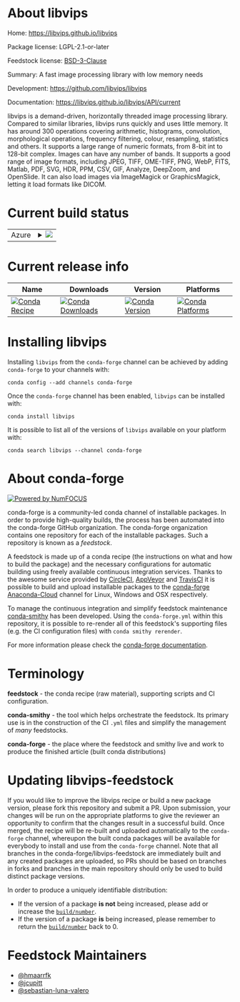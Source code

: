 About libvips
=============

Home: https://libvips.github.io/libvips

Package license: LGPL-2.1-or-later

Feedstock license: [BSD-3-Clause](https://github.com/conda-forge/libvips-feedstock/blob/master/LICENSE.txt)

Summary: A fast image processing library with low memory needs

Development: https://github.com/libvips/libvips

Documentation: https://libvips.github.io/libvips/API/current

libvips is a demand-driven, horizontally threaded image processing
library. Compared to similar libraries, libvips runs quickly and uses
little memory.  It has around 300 operations covering arithmetic,
histograms, convolution, morphological operations, frequency filtering,
colour, resampling, statistics and others. It supports a large range of
numeric formats, from 8-bit int to 128-bit complex. Images can have any
number of bands. It supports a good range of image formats, including
JPEG, TIFF, OME-TIFF, PNG, WebP, FITS, Matlab, PDF, SVG, HDR,
PPM, CSV, GIF, Analyze, DeepZoom, and OpenSlide. It can also load images
via ImageMagick or GraphicsMagick, letting it load formats like DICOM.


Current build status
====================


<table>
    
  <tr>
    <td>Azure</td>
    <td>
      <details>
        <summary>
          <a href="https://dev.azure.com/conda-forge/feedstock-builds/_build/latest?definitionId=7485&branchName=master">
            <img src="https://dev.azure.com/conda-forge/feedstock-builds/_apis/build/status/libvips-feedstock?branchName=master">
          </a>
        </summary>
        <table>
          <thead><tr><th>Variant</th><th>Status</th></tr></thead>
          <tbody><tr>
              <td>linux_64</td>
              <td>
                <a href="https://dev.azure.com/conda-forge/feedstock-builds/_build/latest?definitionId=7485&branchName=master">
                  <img src="https://dev.azure.com/conda-forge/feedstock-builds/_apis/build/status/libvips-feedstock?branchName=master&jobName=linux&configuration=linux_64_" alt="variant">
                </a>
              </td>
            </tr><tr>
              <td>osx_64</td>
              <td>
                <a href="https://dev.azure.com/conda-forge/feedstock-builds/_build/latest?definitionId=7485&branchName=master">
                  <img src="https://dev.azure.com/conda-forge/feedstock-builds/_apis/build/status/libvips-feedstock?branchName=master&jobName=osx&configuration=osx_64_" alt="variant">
                </a>
              </td>
            </tr>
          </tbody>
        </table>
      </details>
    </td>
  </tr>
</table>

Current release info
====================

| Name | Downloads | Version | Platforms |
| --- | --- | --- | --- |
| [![Conda Recipe](https://img.shields.io/badge/recipe-libvips-green.svg)](https://anaconda.org/conda-forge/libvips) | [![Conda Downloads](https://img.shields.io/conda/dn/conda-forge/libvips.svg)](https://anaconda.org/conda-forge/libvips) | [![Conda Version](https://img.shields.io/conda/vn/conda-forge/libvips.svg)](https://anaconda.org/conda-forge/libvips) | [![Conda Platforms](https://img.shields.io/conda/pn/conda-forge/libvips.svg)](https://anaconda.org/conda-forge/libvips) |

Installing libvips
==================

Installing `libvips` from the `conda-forge` channel can be achieved by adding `conda-forge` to your channels with:

```
conda config --add channels conda-forge
```

Once the `conda-forge` channel has been enabled, `libvips` can be installed with:

```
conda install libvips
```

It is possible to list all of the versions of `libvips` available on your platform with:

```
conda search libvips --channel conda-forge
```


About conda-forge
=================

[![Powered by NumFOCUS](https://img.shields.io/badge/powered%20by-NumFOCUS-orange.svg?style=flat&colorA=E1523D&colorB=007D8A)](http://numfocus.org)

conda-forge is a community-led conda channel of installable packages.
In order to provide high-quality builds, the process has been automated into the
conda-forge GitHub organization. The conda-forge organization contains one repository
for each of the installable packages. Such a repository is known as a *feedstock*.

A feedstock is made up of a conda recipe (the instructions on what and how to build
the package) and the necessary configurations for automatic building using freely
available continuous integration services. Thanks to the awesome service provided by
[CircleCI](https://circleci.com/), [AppVeyor](https://www.appveyor.com/)
and [TravisCI](https://travis-ci.com/) it is possible to build and upload installable
packages to the [conda-forge](https://anaconda.org/conda-forge)
[Anaconda-Cloud](https://anaconda.org/) channel for Linux, Windows and OSX respectively.

To manage the continuous integration and simplify feedstock maintenance
[conda-smithy](https://github.com/conda-forge/conda-smithy) has been developed.
Using the ``conda-forge.yml`` within this repository, it is possible to re-render all of
this feedstock's supporting files (e.g. the CI configuration files) with ``conda smithy rerender``.

For more information please check the [conda-forge documentation](https://conda-forge.org/docs/).

Terminology
===========

**feedstock** - the conda recipe (raw material), supporting scripts and CI configuration.

**conda-smithy** - the tool which helps orchestrate the feedstock.
                   Its primary use is in the construction of the CI ``.yml`` files
                   and simplify the management of *many* feedstocks.

**conda-forge** - the place where the feedstock and smithy live and work to
                  produce the finished article (built conda distributions)


Updating libvips-feedstock
==========================

If you would like to improve the libvips recipe or build a new
package version, please fork this repository and submit a PR. Upon submission,
your changes will be run on the appropriate platforms to give the reviewer an
opportunity to confirm that the changes result in a successful build. Once
merged, the recipe will be re-built and uploaded automatically to the
`conda-forge` channel, whereupon the built conda packages will be available for
everybody to install and use from the `conda-forge` channel.
Note that all branches in the conda-forge/libvips-feedstock are
immediately built and any created packages are uploaded, so PRs should be based
on branches in forks and branches in the main repository should only be used to
build distinct package versions.

In order to produce a uniquely identifiable distribution:
 * If the version of a package **is not** being increased, please add or increase
   the [``build/number``](https://docs.conda.io/projects/conda-build/en/latest/resources/define-metadata.html#build-number-and-string).
 * If the version of a package **is** being increased, please remember to return
   the [``build/number``](https://docs.conda.io/projects/conda-build/en/latest/resources/define-metadata.html#build-number-and-string)
   back to 0.

Feedstock Maintainers
=====================

* [@hmaarrfk](https://github.com/hmaarrfk/)
* [@jcupitt](https://github.com/jcupitt/)
* [@sebastian-luna-valero](https://github.com/sebastian-luna-valero/)

